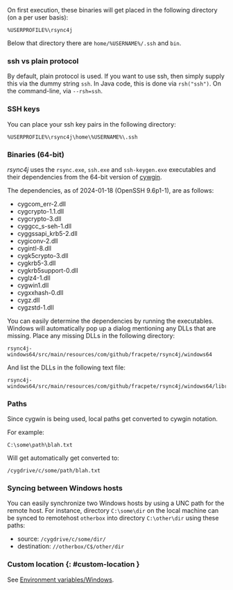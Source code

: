 On first execution, these binaries will get placed in the following directory
(on a per user basis):
```
%USERPROFILE%\rsync4j
```

Below that directory there are `home/%USERNAME%/.ssh` and `bin`.

### ssh vs plain protocol
By default, plain protocol is used. If you want to use ssh, then
simply supply this via the dummy string `ssh`. In Java code, this is done via 
`rsh("ssh")`. On the command-line, via `--rsh=ssh`.

### SSH keys
You can place your ssh key pairs in the following directory:

```
%USERPROFILE%\rsync4j\home\%USERNAME%\.ssh
```

### Binaries (64-bit)
*rsync4j* uses the `rsync.exe`, `ssh.exe` and `ssh-keygen.exe` executables and 
their dependencies from the 64-bit version of [cywgin](https://cygwin.com/).

The dependencies, as of 2024-01-18 (OpenSSH 9.6p1-1), are as follows:

* cygcom_err-2.dll
* cygcrypto-1.1.dll
* cygcrypto-3.dll
* cyggcc_s-seh-1.dll
* cyggssapi_krb5-2.dll
* cygiconv-2.dll
* cygintl-8.dll
* cygk5crypto-3.dll
* cygkrb5-3.dll
* cygkrb5support-0.dll
* cyglz4-1.dll
* cygwin1.dll
* cygxxhash-0.dll
* cygz.dll
* cygzstd-1.dll

You can easily determine the dependencies by running the executables. Windows
will automatically pop up a dialog mentioning any DLLs that are missing. Place
any missing DLLs in the following directory:

```
rsync4j-windows64/src/main/resources/com/github/fracpete/rsync4j/windows64
```

And list the DLLs in the following text file:

```
rsync4j-windows64/src/main/resources/com/github/fracpete/rsync4j/windows64/libraries.txt
```

### Paths
Since cygwin is being used, local paths get converted to cywgin notation.

For example:
```
C:\some\path\blah.txt
```
Will get automatically get converted to:
```
/cygdrive/c/some/path/blah.txt
```

### Syncing between Windows hosts

You can easily synchronize two Windows hosts by using a UNC path for the remote
host. For instance, directory `C:\some\dir` on the local machine can be synced
to remotehost `otherbox` into directory `C:\other\dir` using these paths:

* source: `/cygdrive/c/some/dir/`
* destination: `//otherbox/C$/other/dir`


### Custom location {: #custom-location }

See [Environment variables/Windows](/env_vars/#windows).

